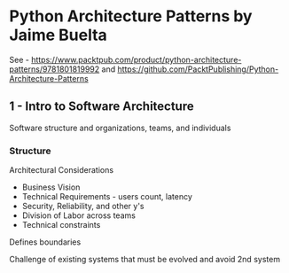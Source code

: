 # Python Architecture Patterns by Jaime Buelta

See - https://www.packtpub.com/product/python-architecture-patterns/9781801819992 and https://github.com/PacktPublishing/Python-Architecture-Patterns

## 1 - Intro to Software Architecture 

Software structure and organizations, teams, and individuals

### Structure

Architectural Considerations

- Business Vision
- Technical Requirements - users count, latency 
- Security, Reliability, and other y's 
- Division of Labor across teams
- Technical constraints 

Defines boundaries 

Challenge of existing systems that must be evolved and avoid 2nd system 
